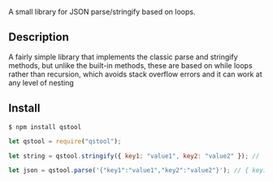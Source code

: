A small library for JSON parse/stringify based on loops.

## Description

A fairly simple library that implements the classic parse and stringify methods, but unlike the built-in methods, these are based on while loops rather than recursion, which avoids stack overflow errors and it can work at any level of nesting

## Install

    $ npm install qstool

```js
let qstool = require("qstool");

let string = qstool.stringify({ key1: "value1", key2: "value2" }); // '{"key1":"value1","key2":"value2"}'

let json = qstool.parse('{"key1":"value1","key2":"value2"}'); // { key1: 'value1', key2: 'value2' }
```
